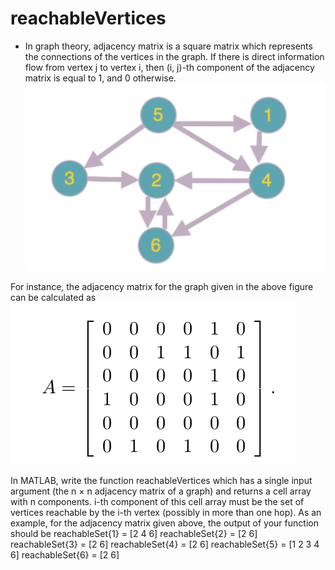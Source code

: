 # reachableVertices
* In graph theory, adjacency matrix is a square matrix which represents the connections of
the vertices in the graph. If there is direct information flow from vertex j to vertex i, then
(i, j)-th component of the adjacency matrix is equal to 1, and 0 otherwise.
![Graph](https://github.com/srhtcmc/reachableVertices/blob/master/graph1.png?raw=true)

For instance, the adjacency matrix for the graph given in the above figure can be calculated as
![Matrix](https://github.com/srhtcmc/reachableVertices/blob/master/matrix1.png?raw=true)

In MATLAB, write the function reachableVertices which has a single input argument
(the n × n adjacency matrix of a graph) and returns a cell array with n components. i-th
component of this cell array must be the set of vertices reachable by the i-th vertex (possibly
in more than one hop). As an example, for the adjacency matrix given above, the output
of your function should be
reachableSet{1} = [2
4
6]
reachableSet{2} = [2
6]
reachableSet{3} = [2
6]
reachableSet{4} = [2
6]
reachableSet{5} = [1
2
3
4
6]
reachableSet{6} = [2
6]
